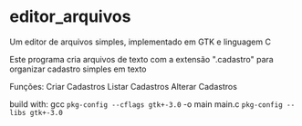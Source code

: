 # editor_arquivos
Um editor de arquivos simples, implementado em GTK e linguagem C

Este programa cria arquivos de texto com a extensão ".cadastro" para organizar cadastro simples em texto

Funções:
Criar Cadastros
Listar Cadastros
Alterar Cadastros


build with:
gcc `pkg-config --cflags gtk+-3.0` -o main main.c `pkg-config --libs gtk+-3.0`
